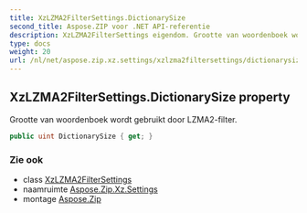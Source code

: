 ```yaml
---
title: XzLZMA2FilterSettings.DictionarySize
second_title: Aspose.ZIP voor .NET API-referentie
description: XzLZMA2FilterSettings eigendom. Grootte van woordenboek wordt gebruikt door LZMA2filter.
type: docs
weight: 20
url: /nl/net/aspose.zip.xz.settings/xzlzma2filtersettings/dictionarysize/
---
```

## XzLZMA2FilterSettings.DictionarySize property

Grootte van woordenboek wordt gebruikt door LZMA2-filter.

```csharp
public uint DictionarySize { get; }
```

### Zie ook

* class [XzLZMA2FilterSettings](../)
* naamruimte [Aspose.Zip.Xz.Settings](../../xzlzma2filtersettings/)
* montage [Aspose.Zip](../../../)


